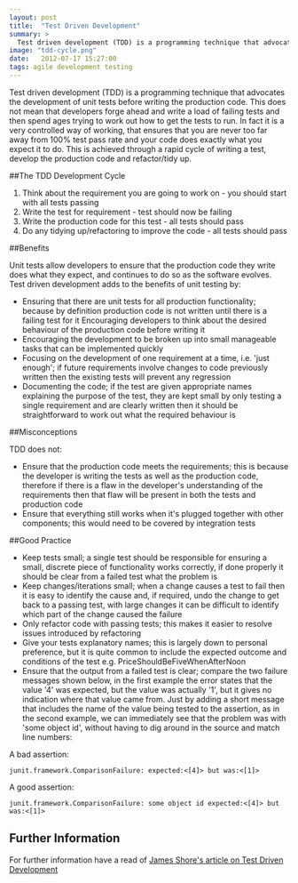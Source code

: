 ```yaml
---
layout: post
title:  "Test Driven Development"
summary: >
  Test driven development (TDD) is a programming technique that advocates the development of unit tests before writing the production code. This does not mean that developers forge ahead and write a load of failing tests and then spend ages trying to work out how to get the tests to run. In fact it is a very controlled way of working, that ensures that you are never too far away from 100% test pass rate and your code does exactly what you expect it to do. This is achieved through a rapid cycle of writing a test, develop the production code and refactor/tidy up.
image: "tdd-cycle.png"
date:   2012-07-17 15:27:00
tags: agile development testing
---
```

Test driven development (TDD) is a programming technique that advocates the development of unit tests before writing the production code. This does not mean that developers forge ahead and write a load of failing tests and then spend ages trying to work out how to get the tests to run. In fact it is a very controlled way of working, that ensures that you are never too far away from 100% test pass rate and your code does exactly what you expect it to do. This is achieved through a rapid cycle of writing a test, develop the production code and refactor/tidy up.

##The TDD Development Cycle

1. Think about the requirement you are going to work on - you should start with all tests passing
2. Write the test for requirement - test should now be failing
3. Write the production code for this test - all tests should pass
4. Do any tidying up/refactoring to improve the code - all tests should pass

##Benefits

Unit tests allow developers to ensure that the production code they write does what they expect, and continues to do so as the software evolves. Test driven development adds to the benefits of unit testing by:

* Ensuring that there are unit tests for all production functionality; because by definition production code is not written until there is a failing test for it
Encouraging developers to think about the desired behaviour of the production code before writing it
* Encouraging the development to be broken up into small manageable tasks that can be implemented quickly
* Focusing on the development of one requirement at a time, i.e. 'just enough'; if future requirements involve changes to code previously written then the existing tests will prevent any regression
* Documenting the code; if the test are given appropriate names explaining the purpose of the test, they are kept small by only testing a single requirement and are clearly written then it should be straightforward to work out what the required behaviour is

##Misconceptions

TDD does not:

* Ensure that the production code meets the requirements; this is because the developer is writing the tests as well as the production code, therefore if there is a flaw in the developer's understanding of the requirements then that flaw will be present in both the tests and production code
* Ensure that everything still works when it's plugged together with other components; this would need to be covered by integration tests

##Good Practice

* Keep tests small; a single test should be responsible for ensuring a small, discrete piece of functionality works correctly, if done properly it should be clear from a failed test what the problem is
* Keep changes/iterations small; when a change causes a test to fail then it is easy to identify the cause and, if required, undo the change to get back to a passing test, with large changes it can be difficult to identify which part of the change caused the failure
* Only refactor code with passing tests; this makes it easier to resolve issues introduced by refactoring
* Give your tests explanatory names; this is largely down to personal preference, but it is quite common to include the expected outcome and conditions of the test e.g. PriceShouldBeFiveWhenAfterNoon
* Ensure that the output from a failed test is clear; compare the two failure messages shown below, in the first example the error states that the value '4' was expected, but the value was actually '1', but it gives no indication where that value came from. Just by adding a short message that includes the name of the value being tested to the assertion, as in the second example, we can immediately see that the problem was with 'some object id', without having to dig around in the source and match line numbers:

A bad assertion:

`junit.framework.ComparisonFailure: expected:<[4]> but was:<[1]>`

A good assertion:

`junit.framework.ComparisonFailure: some object id expected:<[4]> but was:<[1]>`

## Further Information

For further information have a read of [James Shore's article on Test Driven Development][james-shore-tdd]

[james-shore-tdd]:   http://www.jamesshore.com/Agile-Book/test_driven_development.html
